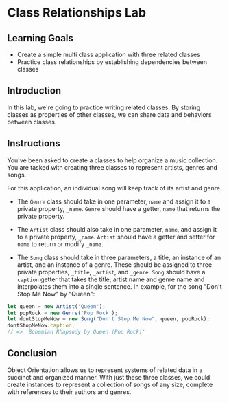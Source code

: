 # Class Relationships Lab

## Learning Goals

- Create a simple multi class application with three related classes
- Practice class relationships by establishing dependencies between classes

## Introduction

In this lab, we're going to practice writing related classes. By storing classes
as properties of other classes, we can share data and behaviors between
classes.

## Instructions

You've been asked to create a classes to help organize a music collection. You
are tasked with creating three classes to represent artists, genres and songs.

For this application, an individual song will keep track of its artist and genre.

- The `Genre` class should take in one parameter, `name` and assign it to a
  private property, `_name`. `Genre` should have a getter, `name` that returns
  the private property.

- The `Artist` class should also take in one parameter, `name`, and assign it
  to a private property, `_name`. `Artist` should have a getter and setter for
  `name` to return or modify `_name`.

- The `Song` class should take in three parameters, a title, an instance of an
  artist, and an instance of a genre. These should be assigned to three private
  properties, `_title`, `_artist`, and `_genre`. `Song` should have a `caption` getter that takes the title, artist name and genre name and interpolates them
  into a single sentence. In example, for the song "Don't Stop Me Now" by "Queen":

```js
let queen = new Artist('Queen');
let popRock = new Genre('Pop Rock');
let dontStopMeNow = new Song("Don't Stop Me Now", queen, popRock);
dontStopMeNow.caption;
// => 'Bohemian Rhapsody by Queen (Pop Rock)'
```

## Conclusion

Object Orientation allows us to represent systems of related data in a succinct
and organized manner. With just these three classes, we could create instances
to represent a collection of songs of any size, complete with references to
their authors and genres.
